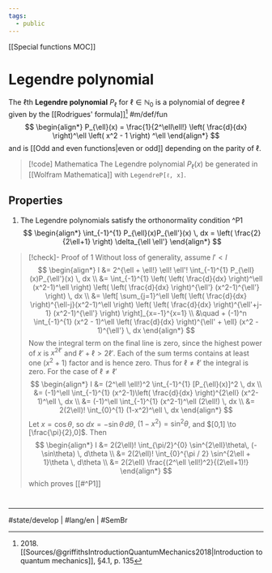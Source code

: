 ```yaml
---
tags:
  - public
---
```

[[Special functions MOC]]
# Legendre polynomial

The $\ell$th **Legendre polynomial** $P_{\ell}$ for $\ell \in \mathbb{N}_{0}$ is a polynomial of degree $\ell$ given by the [[Rodrigues' formula]][^2018] #m/def/fun
$$
\begin{align*}
P_{\ell}(x) = \frac{1}{2^\ell\ell!} \left( \frac{d}{dx} \right)^\ell \left( x^2 - 1 \right) ^\ell
\end{align*}
$$
and is [[Odd and even functions|even or odd]] depending on the parity of $\ell$.

[^2018]: 2018\. [[Sources/@griffithsIntroductionQuantumMechanics2018|Introduction to quantum mechanics]], §4.1, p. 135

> [!code] Mathematica
> The Legendre polynomial $P_{\ell}(x)$ be generated in [[Wolfram Mathematica]] with `LegendreP[ℓ, x]`.

## Properties

1. The Legendre polynomials satisfy the orthonormality condition ^P1
  $$
  \begin{align*}
  \int_{-1}^{1} P_{\ell}(x)P_{\ell'}(x) \, dx = \left( \frac{2}{2\ell+1} \right) \delta_{\ell \ell'} 
  \end{align*}
  $$ 
  

> [!check]- Proof of 1
> Without loss of generality, assume $l' < l$
> $$
> \begin{align*}
> I &=  2^{\ell + \ell!} \ell! \ell'! \int_{-1}^{1} P_{\ell}(x)P_{\ell'}(x) \, dx \\
> &= \int_{-1}^{1} \left( \left( \frac{d}{dx} \right)^\ell (x^2-1)^\ell \right) \left( \left( \frac{d}{dx} \right)^{\ell'} (x^2-1)^{\ell'} \right)  \, dx \\
> &= \left[ \sum_{j=1}^\ell \left( \left( \frac{d}{dx} \right)^{\ell-j}(x^2-1)^\ell \right) \left( \left( \frac{d}{dx} \right)^{\ell'+j-1} (x^2-1)^{\ell'} \right)  \right]_{x=-1}^{x=1} \\
> &\quad + (-1)^n \int_{-1}^{1} (x^2 - 1)^\ell \left( \frac{d}{dx} \right)^{\ell' + \ell} (x^2 - 1)^{\ell'} \, dx 
> \end{align*}
> $$
> Now the integral term on the final line is zero,
> since the highest power of $x$ is $x^{2\ell'}$ and $\ell' + \ell > 2\ell'$.
> Each of the sum terms contains at least one $(x^2 +1)$ factor and is hence zero.
> Thus for $\ell \neq \ell'$ the integral is zero.
> For the case of $\ell \neq \ell'$
> $$
> \begin{align*}
> I &= (2^\ell \ell!)^2 \int_{-1}^{1} [P_{\ell}(x)]^2 \, dx \\
> &= (-1)^\ell \int_{-1}^{1} (x^2-1)\left( \frac{d}{dx} \right)^{2\ell} (x^2-1)^\ell \, dx \\
> &= (-1)^\ell \int_{-1}^{1} (x^2-1)^\ell (2\ell!) \, dx \\
> &= 2(2\ell)! \int_{0}^{1} (1-x^2)^\ell \, dx 
> \end{align*}
> $$
> Let $x = \cos\theta$, so $dx=-\sin\theta \,d\theta$, $(1-x^2) = \sin^2 \theta$, and $[0,1] \to [\frac{\pi}{2},0]$.
> Then
> $$
> \begin{align*}
> I &= 2(2\ell)! \int_{\pi/2}^{0} \sin^{2\ell}\theta\, (-\sin\theta) \, d\theta \\
> &= 2(2\ell)! \int_{0}^{\pi / 2} \sin^{2\ell + 1}\theta \, d\theta \\
> &= 2(2\ell) \frac{(2^\ell \ell!)^2}{(2\ell+1)!}
> \end{align*}
> $$
> which proves [[#^P1]]
> <span class="QED"/>

#
---
#state/develop | #lang/en | #SemBr

